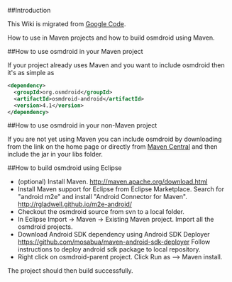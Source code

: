 ##Introduction

This Wiki is migrated from [Google Code](https://code.google.com/p/osmdroid/wiki/HowToMaven).

How to use in Maven projects and how to build osmdroid using Maven.

##How to use osmdroid in your Maven project

If your project already uses Maven and you want to include osmdroid then it's as simple as

```xml
<dependency>
  <groupId>org.osmdroid</groupId>
  <artifactId>osmdroid-android</artifactId>
  <version>4.1</version>
</dependency>
```

##How to use osmdroid in your non-Maven project

If you are not yet using Maven you can include osmdroid by downloading from the link on the home page or directly from [Maven Central](https://oss.sonatype.org/content/groups/public/org/osmdroid/) and then include the jar in your libs folder.


##How to build osmdroid using Eclipse

 * (optional) Install Maven. http://maven.apache.org/download.html
 * Install Maven support for Eclipse from Eclipse Marketplace. Search for "android m2e" and install "Android Connector for Maven". http://rgladwell.github.io/m2e-android/
 * Checkout the osmdroid source from svn to a local folder.
 * In Eclipse Import -> Maven -> Existing Maven project. Import all the osmdroid projects.
 * Download Android SDK dependency using Android SDK Deployer https://github.com/mosabua/maven-android-sdk-deployer  Follow instructions to deploy android sdk package to local repository.
 * Right click on osmdroid-parent project. Click Run as --> Maven install.

The project should then build successfully.